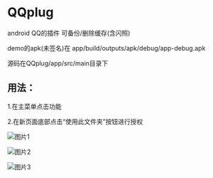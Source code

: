 # QQplug
 android QQ的插件 可备份/删除缓存(含闪照)

demo的apk(未签名)在 app/build/outputs/apk/debug/app-debug.apk

源码在QQplug/app/src/main目录下

## 用法：

1.在主菜单点击功能

2.在新页面底部点击“使用此文件夹”按钮进行授权

![图片1](https://images.gitee.com/uploads/images/2021/0817/121133_00444314_9598857.jpeg "step_0.jpg")

![图片2](https://images.gitee.com/uploads/images/2021/0817/121148_511861db_9598857.jpeg "step_1.jpg")

![图片3](https://images.gitee.com/uploads/images/2021/0817/121201_446a84d4_9598857.jpeg "step_2.jpg")
